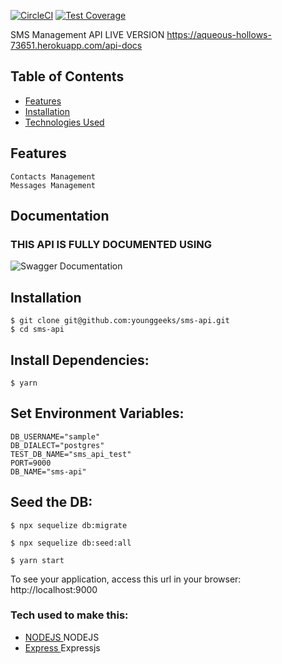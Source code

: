 [![CircleCI](https://circleci.com/gh/younggeeks/sms-api/tree/master.svg?style=svg)](https://circleci.com/gh/younggeeks/sms-api/tree/master)  [![Test Coverage](https://api.codeclimate.com/v1/badges/188c219a401b8aa05ecf/test_coverage)](https://codeclimate.com/github/younggeeks/sms-api/test_coverage)

SMS Management API 
LIVE VERSION https://aqueous-hollows-73651.herokuapp.com/api-docs

## Table of Contents

- [Features ](#features)
- [Installation ](#Installation)
- [Technologies Used](#available-scripts)
 
## Features

    Contacts Management
    Messages Management

## Documentation
### THIS API IS FULLY DOCUMENTED USING  
![Swagger Documentation](https://swagger.io/swagger/media/assets/images/swagger_logo.svg)


## Installation
```
$ git clone git@github.com:younggeeks/sms-api.git
$ cd sms-api
```
## Install Dependencies:
```
$ yarn 
```
## Set Environment Variables:
```
DB_USERNAME="sample"
DB_DIALECT="postgres"
TEST_DB_NAME="sms_api_test"
PORT=9000
DB_NAME="sms-api"
```

## Seed the DB:
```
$ npx sequelize db:migrate

$ npx sequelize db:seed:all

$ yarn start
```
To see your application, access this url in your browser: http://localhost:9000

### Tech used to make this:

 * [NODEJS ](https://nodejs.org/) NODEJS
 * [Express ](https://expressjs.com/) Expressjs
